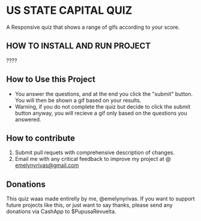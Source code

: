# US STATE CAPITAL QUIZ
A Responsive quiz that shows a range of gifs according to your score.

## HOW TO INSTALL AND RUN PROJECT
????

## How to Use this Project
- You answer the questions, and at the end you click the "submit" button. You will then be shown a gif based on your results. 
- Warning, if you do not complete the quiz but decide to click the submit button anyway, you will recieve a gif only based on the questions you answered.

## How to contribute 
1. Submit pull requets with comprehensive description of changes.
2. Email me with any critical feedback to improve my project at @ emelynyrivas@gmail.com


## Donations
This quiz waas made entirelly by me, @emelynyrivas. If you want to support future projects like this, or just want to say thanks, please send any donations via CashApp to $PupusaRevuelta.
